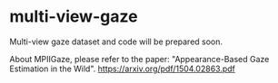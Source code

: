 # multi-view-gaze

Multi-view gaze dataset and code will be prepared soon.

About MPIIGaze, please refer to the paper: "Appearance-Based Gaze Estimation in the Wild". https://arxiv.org/pdf/1504.02863.pdf
